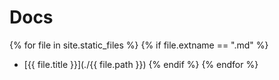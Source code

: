 # Docs

{% for file in site.static_files %}
  {% if file.extname == ".md" %}
- [{{ file.title }}](./{{ file.path }})
  {% endif %}
{% endfor %}
